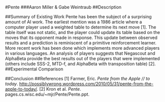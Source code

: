 #Pente
###Aaron Miller & Gabe Weintraub
##Description

##Summary of Existing Work
Pente has been the subject of a surprising amount of AI work. The earliest mention was a 1986 article where a computer player used a weighted table to determine its next move [1]. The table itself was not static, and the player could update its table based on the moves that its opponent made in response. This update between observed results and a prediction is reminiscent of a primitive reinforcement learner. More recent work has been done which implements more advanced players in various languages. An analysis of players suggests that Negascout and AlphaBeta provide the best results out of the players that were implemented (others include SSS-2, MTD-f, and AlphaBeta with transposition table) [2]. 
##Experimental Comparison

##Conclusion
##References
[1] Farmer, Eric. _Pente from the Apple // to today_. http://possiblywrong.wordpress.com/2010/05/31/pente-from-the-apple-to-today/.
[2] Kron et al. _Pente_. pages.cs.wisc.edu/~mjr/Pente/Pente.ppt.